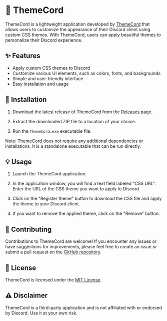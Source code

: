 # 🎨 ThemeCord

ThemeCord is a lightweight application developed by [ThemeCord](https://github.com/Theme-Cord) that allows users to customize the appearance of their Discord client using custom CSS themes. With ThemeCord, users can apply beautiful themes to personalize their Discord experience.

## ✨ Features

- Apply custom CSS themes to Discord
- Customize various UI elements, such as colors, fonts, and backgrounds
- Simple and user-friendly interface
- Easy installation and usage

## 🚀 Installation

1. Download the latest release of ThemeCord from the [Releases](https://github.com/Theme-Cord/ThemeCord/releases) page.

2. Extract the downloaded ZIP file to a location of your choice.

3. Run the `ThemeCord.exe` executable file.

Note: ThemeCord does not require any additional dependencies or installations. It is a standalone executable that can be run directly.

## 💡 Usage

1. Launch the ThemeCord application.

2. In the application window, you will find a text field labeled "CSS URL". Enter the URL of the CSS theme you want to apply to Discord.

3. Click on the "Register theme" button to download the CSS file and apply the theme to your Discord client.

4. If you want to remove the applied theme, click on the "Remove" button.

## 🤝 Contributing

Contributions to ThemeCord are welcome! If you encounter any issues or have suggestions for improvements, please feel free to create an issue or submit a pull request on the [GitHub repository](https://github.com/Theme-Cord/ThemeCord).

## 📄 License

ThemeCord is licensed under the [MIT License](LICENSE).

## ⚠️ Disclaimer

ThemeCord is a third-party application and is not affiliated with or endorsed by Discord. Use it at your own risk.
